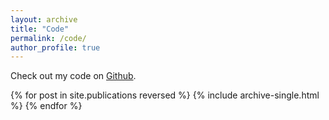 ```yaml
---
layout: archive
title: "Code"
permalink: /code/
author_profile: true
---
```


Check out my code on [Github](https://github.com/LuiseRauer/).

{% for post in site.publications reversed %}
  {% include archive-single.html %}
{% endfor %}
